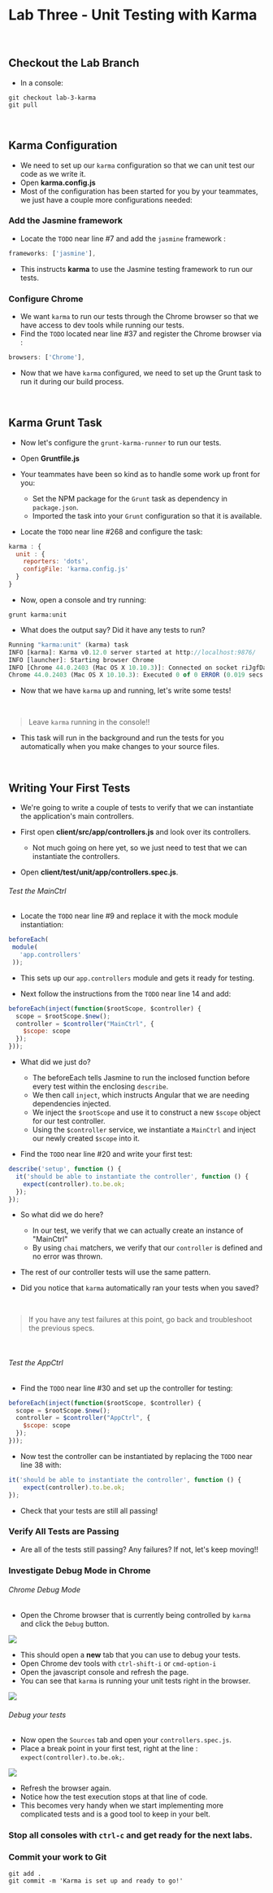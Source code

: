 # Lab Three - Unit Testing with Karma

&nbsp;
## Checkout the Lab Branch
- In a console:

```
git checkout lab-3-karma
git pull
```
&nbsp;
## Karma Configuration

- We need to set up our `karma` configuration so that we can unit test our code as we write it.
- Open **karma.config.js**
- Most of the configuration has been started for you by your teammates, we just have a couple more configurations needed:

### Add the Jasmine framework

- Locate the `TODO` near line #7 and add the `jasmine` framework :

```javascript
frameworks: ['jasmine'],
```
- This instructs **karma** to use the Jasmine testing framework to run our tests.

### Configure Chrome

- We want `karma` to run our tests through the Chrome browser so that we have access to dev tools while running our tests.
- Find the `TODO` located near line #37 and register the Chrome browser via :

```javascript
browsers: ['Chrome'],
```

- Now that we have `karma` configured, we need to set up the Grunt task to run it during our build process.

&nbsp;
## Karma Grunt Task

- Now let's configure the `grunt-karma-runner` to run our tests.
- Open **Gruntfile.js**
- Your teammates have been so kind as to handle some work up front for you:
  - Set the NPM package for the `Grunt` task as dependency in `package.json`.
  - Imported the task into your `Grunt` configuration so that it is available.


- Locate the `TODO` near line #268 and configure the task:

```javascript
karma : {
  unit : {
    reporters: 'dots',
    configFile: 'karma.config.js'
  }
}
```
- Now, open a console and try running:

```
grunt karma:unit
```

- What does the output say? Did it have any tests to run?

```javascript
Running "karma:unit" (karma) task
INFO [karma]: Karma v0.12.0 server started at http://localhost:9876/
INFO [launcher]: Starting browser Chrome
INFO [Chrome 44.0.2403 (Mac OS X 10.10.3)]: Connected on socket riJgfDa7iGPHvrlcmPhH with id 52138247
Chrome 44.0.2403 (Mac OS X 10.10.3): Executed 0 of 0 ERROR (0.019 secs / 0 secs)
```

- Now that we have `karma` up and running, let's write some tests!

&nbsp;
> Leave `karma` running in the console!!
- This task will run in the background and run the tests for you automatically when you make changes to your source files.

&nbsp;
## Writing Your First Tests

- We're going to write a couple of tests to verify that we can instantiate the application's main controllers.
- First open **client/src/app/controllers.js** and look over its controllers.
   - Not much going on here yet, so we just need to test that we can instantiate the controllers.


- Open **client/test/unit/app/controllers.spec.js**.

###### Test the MainCtrl
- Locate the `TODO` near line #9 and replace it with the mock module instantiation:

```javascript
beforeEach(
 module(
   'app.controllers'
 ));
```
- This sets up our `app.controllers` module and gets it ready for testing.


- Next follow the instructions from the `TODO` near line 14 and add:

```javascript
beforeEach(inject(function($rootScope, $controller) {
  scope = $rootScope.$new();
  controller = $controller("MainCtrl", {
    $scope: scope
  });
}));
```

- What did we just do?
  - The beforeEach tells Jasmine to run the inclosed function before every test within the enclosing `describe`.
  - We then call `inject`, which instructs Angular that we are needing dependencies injected.
  - We inject the `$rootScope` and use it to construct a new `$scope` object for our test controller.
  - Using the `$controller` service, we instantiate a `MainCtrl` and inject our newly created `$scope` into it.


 - Find the `TODO` near line #20 and write your first test:

```javascript
describe('setup', function () {
  it('should be able to instantiate the controller', function () {
    expect(controller).to.be.ok;
  });
});
```
- So what did we do here?
  - In our test, we verify that we can actually create an instance of "MainCtrl"
  - By using `chai` matchers, we verify that our `controller` is defined and no error was thrown.


- The rest of our controller tests will use the same pattern.

- Did you notice that `karma` automatically ran your tests when you saved?

&nbsp;
> If you have any test failures at this point, go back and troubleshoot the previous specs.

&nbsp;
###### Test the AppCtrl

- Find the `TODO` near line #30 and set up the controller for testing:

```javascript
beforeEach(inject(function($rootScope, $controller) {
  scope = $rootScope.$new();
  controller = $controller("AppCtrl", {
    $scope: scope
  });
}));
```

- Now test the controller can be instantiated by replacing the `TODO` near line 38 with:

```javascript
it('should be able to instantiate the controller', function () {
	expect(controller).to.be.ok;
});
```

- Check that your tests are still all passing!


### Verify All Tests are Passing
- Are all of the tests still passing? Any failures? If not, let's keep moving!!

### Investigate Debug Mode in Chrome

###### Chrome Debug Mode
- Open the Chrome browser that is currently being controlled by `karma` and click the `Debug` button.

![](img/lab03/chromeDebugButton.png)

- This should open a **new** tab that you can use to debug your tests.
- Open Chrome dev tools with `ctrl-shift-i` or `cmd-option-i`
- Open the javascript console and refresh the page.
- You can see that `karma` is running your unit tests right in the browser.

![](img/lab03/debugConsole.png)


###### Debug your tests
- Now open the `Sources` tab and open your `controllers.spec.js`.
- Place a break point in your first test, right at the line : `expect(controller).to.be.ok;`.

![](img/lab03/breakpoint.png)

- Refresh the browser again.
- Notice how the test execution stops at that line of code.
- This becomes very handy when we start implementing more complicated tests and is a good tool to keep in your belt.

### Stop all consoles with `ctrl-c` and get ready for the next labs.

### Commit your work to Git

```
git add .
git commit -m 'Karma is set up and ready to go!'
```
